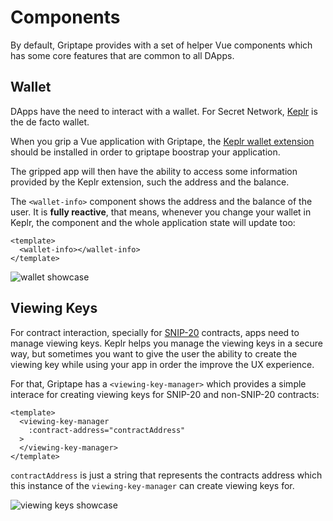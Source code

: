 # Components

By default, Griptape provides with a set of helper Vue components which has some core features that are common to all
DApps.

## Wallet

DApps have the need to interact with a wallet. For Secret Network, [Keplr](https://docs.keplr.app/) is the de facto
wallet.

When you grip a Vue application with Griptape, the [Keplr wallet extension](https://chrome.google.com/webstore/detail/keplr/dmkamcknogkgcdfhhbddcghachkejeap)
should be installed in order to griptape boostrap your application.

The gripped app will then have the ability to access some information provided by the Keplr extension, such the address
and the balance.

The `<wallet-info>` component shows the address and the balance of the user. It is **fully reactive**, that means,
whenever you change your wallet in Keplr, the component and the whole application state will update too:

```vue
<template>
  <wallet-info></wallet-info>
</template>
```

![wallet showcase](/wallet-info-showcase.png)

## Viewing Keys

For contract interaction, specially for [SNIP-20](https://github.com/SecretFoundation/SNIPs/blob/master/SNIP-20.md)
contracts, apps need to manage viewing keys. Keplr helps you manage the viewing keys in a secure way, but sometimes you
want to give the user the ability to create the viewing key while using your app in order the improve the UX experience.

For that, Griptape has a `<viewing-key-manager>` which provides a simple interace for creating viewing keys for SNIP-20
and non-SNIP-20 contracts:

```vue
<template>
  <viewing-key-manager
    :contract-address="contractAddress"
  >
  </viewing-key-manager>
</template>
```

`contractAddress` is just a string that represents the contracts address which this instance of the
`viewing-key-manager` can create viewing keys for.

![viewing keys showcase](/viewing-keys-showcase.png)
